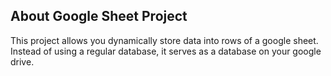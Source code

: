 ## About Google Sheet Project
This project allows you dynamically store data into rows of a google sheet. Instead of using a regular database, it serves as a database on your google drive.
